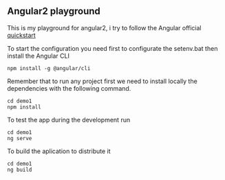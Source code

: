 ## Angular2 playground
This is my playground for angular2, i try to follow the Angular official [quickstart](https://angular.io/guide/quickstart)

To start the configuration you need first to configurate the setenv.bat then install the Angular CLI
```
npm install -g @angular/cli
```

Remember that to run any project first we need to install locally the dependencies with the following command.

```
cd demo1
npm install 
```

To test the app during the development run 
```
cd demo1
ng serve 
```

To build the aplication to distribute it 
```
cd demo1
ng build 
```
